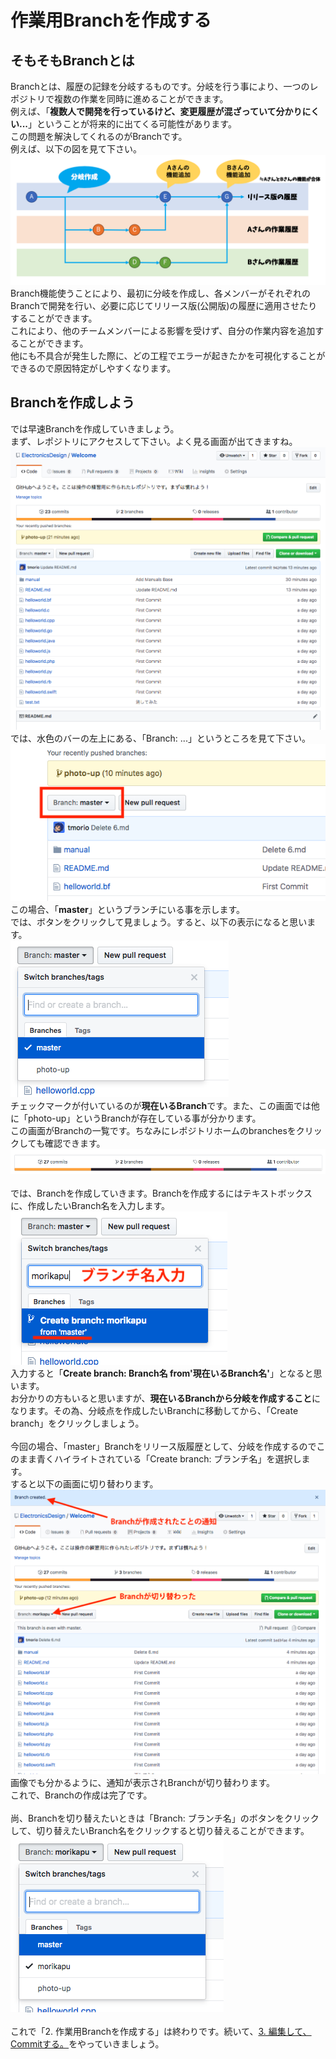 # 作業用Branchを作成する
## そもそもBranchとは
Branchとは、履歴の記録を分岐するものです。分岐を行う事により、一つのレポジトリで複数の作業を同時に進めることができます。  
例えば、「**複数人で開発を行っているけど、変更履歴が混ざっていて分かりにくい...**」ということが将来的に出てくる可能性があります。  
この問題を解決してくれるのがBranchです。  
例えば、以下の図を見て下さい。  
![1](https://github.com/ElectronicsDesign/Welcome/blob/photo-up/img/b1.png?raw=true "1") 
<br />
Branch機能使うことにより、最初に分岐を作成し、各メンバーがそれぞれのBranchで開発を行い、必要に応じてリリース版(公開版)の履歴に適用させたりすることができます。  
これにより、他のチームメンバーによる影響を受けず、自分の作業内容を追加することができます。  
他にも不具合が発生した際に、どの工程でエラーが起きたかを可視化することができるので原因特定がしやすくなります。

## Branchを作成しよう
では早速Branchを作成していきましょう。  
まず、レポジトリにアクセスして下さい。よく見る画面が出てきますね。  
![10](https://github.com/ElectronicsDesign/Welcome/blob/photo-up/img/di10.png?raw=true "10")  
では、水色のバーの左上にある、「Branch: ...」というところを見て下さい。  
![10](https://github.com/ElectronicsDesign/Welcome/blob/photo-up/img/b2.png?raw=true "10")  
この場合、「**master**」というブランチにいる事を示します。  
では、ボタンをクリックして見ましょう。すると、以下の表示になると思います。  
![10](https://github.com/ElectronicsDesign/Welcome/blob/photo-up/img/b3.png?raw=true "10")  
チェックマークが付いているのが**現在いるBranch**です。また、この画面では他に「photo-up」というBranchが存在している事が分かります。  
この画面がBranchの一覧です。ちなみにレポジトリホームのbranchesをクリックしても確認できます。  
![10](https://github.com/ElectronicsDesign/Welcome/blob/photo-up/img/homebar.png?raw=true "10")  
<br />
では、Branchを作成していきます。Branchを作成するにはテキストボックスに、作成したいBranch名を入力します。  
![10](https://github.com/ElectronicsDesign/Welcome/blob/photo-up/img/b4.png?raw=true "10")  
入力すると「**Create branch: Branch名 from'現在いるBranch名'**」となると思います。  
お分かりの方もいると思いますが、**現在いるBranchから分岐を作成すること**になります。その為、分岐点を作成したいBranchに移動してから、「Create branch」をクリックしましょう。  
<br />
今回の場合、「master」Branchをリリース版履歴として、分岐を作成するのでこのまま青くハイライトされている「Create branch: ブランチ名」を選択します。  
すると以下の画面に切り替わります。  
![10](https://github.com/ElectronicsDesign/Welcome/blob/photo-up/img/b5.png?raw=true "10")  
画像でも分かるように、通知が表示されBranchが切り替わります。  
これで、Branchの作成は完了です。  
<br />
尚、Branchを切り替えたいときは「Branch: ブランチ名」のボタンをクリックして、切り替えたいBranch名をクリックすると切り替えることができます。  
![10](https://github.com/ElectronicsDesign/Welcome/blob/photo-up/img/b6.png?raw=true "10")  
<br />
これで「2. 作業用Branchを作成する」は終わりです。続いて、[3. 編集して、Commitする。](https://github.com/ElectronicsDesign/Welcome/blob/master/manual/3.md)をやっていきましょう。
